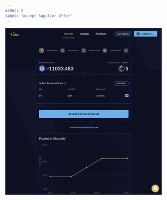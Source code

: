 ```yaml
---
order: 8
label: "Accept Supplier Offer"
---
```


![Votre accept supplier escrow offer](/static/images/accept-escrow.png)
